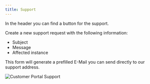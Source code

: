 ```yaml
---
title: Support
---
```


In the header you can find a button for the support.

Create a new support request with the following information:

- Subject
- Message
- Affected instance

This form will generate a prefilled E-Mail you can send directly to our support address.

![Customer Portal Support](/img/manuals/portal/customer_portal_support.png)
